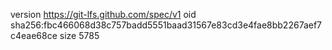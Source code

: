 version https://git-lfs.github.com/spec/v1
oid sha256:fbc466068d38c757badd5551baad31567e83cd3e4fae8bb2267aef7c4eae68ce
size 5785
